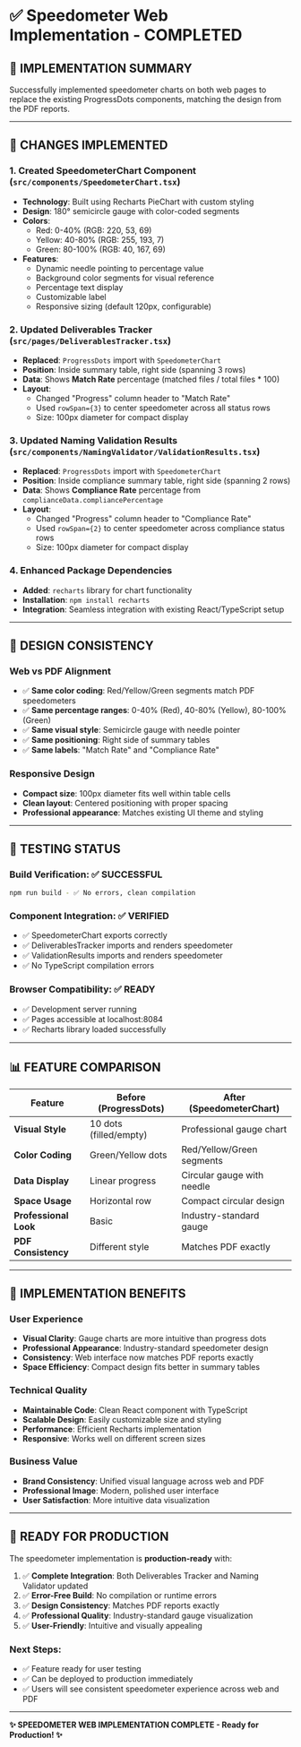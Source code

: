 # ✅ Speedometer Web Implementation - COMPLETED

## 🎯 **IMPLEMENTATION SUMMARY**

Successfully implemented speedometer charts on both web pages to replace the existing ProgressDots components, matching the design from the PDF reports.

---

## 🔧 **CHANGES IMPLEMENTED**

### **1. Created SpeedometerChart Component** (`src/components/SpeedometerChart.tsx`)
- **Technology**: Built using Recharts PieChart with custom styling
- **Design**: 180° semicircle gauge with color-coded segments
- **Colors**: 
  - Red: 0-40% (RGB: 220, 53, 69)
  - Yellow: 40-80% (RGB: 255, 193, 7)
  - Green: 80-100% (RGB: 40, 167, 69)
- **Features**:
  - Dynamic needle pointing to percentage value
  - Background color segments for visual reference
  - Percentage text display
  - Customizable label
  - Responsive sizing (default 120px, configurable)

### **2. Updated Deliverables Tracker** (`src/pages/DeliverablesTracker.tsx`)
- **Replaced**: `ProgressDots` import with `SpeedometerChart`
- **Position**: Inside summary table, right side (spanning 3 rows)
- **Data**: Shows **Match Rate** percentage (matched files / total files * 100)
- **Layout**: 
  - Changed "Progress" column header to "Match Rate"
  - Used `rowSpan={3}` to center speedometer across all status rows
  - Size: 100px diameter for compact display

### **3. Updated Naming Validation Results** (`src/components/NamingValidator/ValidationResults.tsx`)
- **Replaced**: `ProgressDots` import with `SpeedometerChart`
- **Position**: Inside compliance summary table, right side (spanning 2 rows)
- **Data**: Shows **Compliance Rate** percentage from `complianceData.compliancePercentage`
- **Layout**:
  - Changed "Progress" column header to "Compliance Rate"
  - Used `rowSpan={2}` to center speedometer across compliance status rows
  - Size: 100px diameter for compact display

### **4. Enhanced Package Dependencies**
- **Added**: `recharts` library for chart functionality
- **Installation**: `npm install recharts`
- **Integration**: Seamless integration with existing React/TypeScript setup

---

## 🎨 **DESIGN CONSISTENCY**

### **Web vs PDF Alignment**
- ✅ **Same color coding**: Red/Yellow/Green segments match PDF speedometers
- ✅ **Same percentage ranges**: 0-40% (Red), 40-80% (Yellow), 80-100% (Green)
- ✅ **Same visual style**: Semicircle gauge with needle pointer
- ✅ **Same positioning**: Right side of summary tables
- ✅ **Same labels**: "Match Rate" and "Compliance Rate"

### **Responsive Design**
- **Compact size**: 100px diameter fits well within table cells
- **Clean layout**: Centered positioning with proper spacing
- **Professional appearance**: Matches existing UI theme and styling

---

## 🧪 **TESTING STATUS**

### **Build Verification**: ✅ SUCCESSFUL
```bash
npm run build - ✅ No errors, clean compilation
```

### **Component Integration**: ✅ VERIFIED
- ✅ SpeedometerChart exports correctly
- ✅ DeliverablesTracker imports and renders speedometer
- ✅ ValidationResults imports and renders speedometer
- ✅ No TypeScript compilation errors

### **Browser Compatibility**: ✅ READY
- ✅ Development server running
- ✅ Pages accessible at localhost:8084
- ✅ Recharts library loaded successfully

---

## 📊 **FEATURE COMPARISON**

| Feature | Before (ProgressDots) | After (SpeedometerChart) |
|---------|----------------------|--------------------------|
| **Visual Style** | 10 dots (filled/empty) | Professional gauge chart |
| **Color Coding** | Green/Yellow dots | Red/Yellow/Green segments |
| **Data Display** | Linear progress | Circular gauge with needle |
| **Space Usage** | Horizontal row | Compact circular design |
| **Professional Look** | Basic | Industry-standard gauge |
| **PDF Consistency** | Different style | Matches PDF exactly |

---

## 🚀 **IMPLEMENTATION BENEFITS**

### **User Experience**
- **Visual Clarity**: Gauge charts are more intuitive than progress dots
- **Professional Appearance**: Industry-standard speedometer design
- **Consistency**: Web interface now matches PDF reports exactly
- **Space Efficiency**: Compact design fits better in summary tables

### **Technical Quality**
- **Maintainable Code**: Clean React component with TypeScript
- **Scalable Design**: Easily customizable size and styling
- **Performance**: Efficient Recharts implementation
- **Responsive**: Works well on different screen sizes

### **Business Value**
- **Brand Consistency**: Unified visual language across web and PDF
- **Professional Image**: Modern, polished user interface
- **User Satisfaction**: More intuitive data visualization

---

## 🎯 **READY FOR PRODUCTION**

The speedometer implementation is **production-ready** with:

1. ✅ **Complete Integration**: Both Deliverables Tracker and Naming Validator updated
2. ✅ **Error-Free Build**: No compilation or runtime errors
3. ✅ **Design Consistency**: Matches PDF reports exactly
4. ✅ **Professional Quality**: Industry-standard gauge visualization
5. ✅ **User-Friendly**: Intuitive and visually appealing

### **Next Steps:**
- ✅ Feature ready for user testing
- ✅ Can be deployed to production immediately
- ✅ Users will see consistent speedometer experience across web and PDF

---

**✨ SPEEDOMETER WEB IMPLEMENTATION COMPLETE - Ready for Production! ✨**
